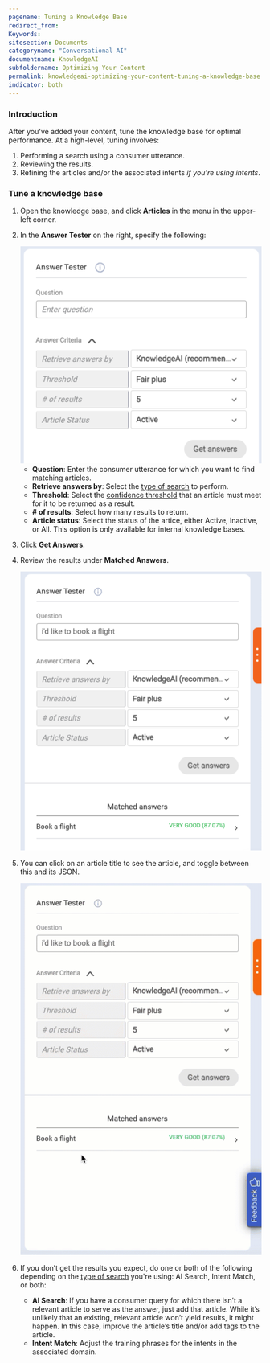 ```yaml
---
pagename: Tuning a Knowledge Base
redirect_from:
Keywords:
sitesection: Documents
categoryname: "Conversational AI"
documentname: KnowledgeAI
subfoldername: Optimizing Your Content
permalink: knowledgeai-optimizing-your-content-tuning-a-knowledge-base.html
indicator: both
---
```


### Introduction 

After you've added your content, tune the knowledge base for optimal performance. At a high-level, tuning involves:

1. Performing a search using a consumer utterance.
2. Reviewing the results.
3. Refining the articles and/or the associated intents *if you're using intents*.

### Tune a knowledge base

1. Open the knowledge base, and click **Articles** in the menu in the upper-left corner.
2. In the **Answer Tester** on the right, specify the following:

    <img class="fancyimage" style="width:500px" src="img/ConvoBuilder/kb_test1.png" alt="The default state of the Answer Tester">

    * **Question**: Enter the consumer utterance for which you want to find matching articles.
    * **Retrieve answers by**: Select the [type of search](knowledgeai-search-methods.html) to perform.
    * **Threshold**: Select the [confidence threshold](knowledgeai-search-methods.html#thresholds) that an article must meet for it to be returned as a result.
    * **# of results**: Select how many results to return.
    * **Article status**: Select the status of the artice, either Active, Inactive, or All. This option is only available for internal knowledge bases.

3. Click **Get Answers**.
4. Review the results under **Matched Answers**.

    <img class="fancyimage" style="width:500px" src="img/ConvoBuilder/kb_test2.png" alt="The results of an example test using the Answer Tester">

5. You can click on an article title to see the article, and toggle between this and its JSON.

    <img class="fancyimage" style="width:500px" src="img/ConvoBuilder/kb_test3.gif" alt="Viewing the article info and JSON">

6. If you don’t get the results you expect, do one or both of the following depending on the [type of search](knowledgeai-search-methods.html) you're using: AI Search, Intent Match, or both:
    * **AI Search**: If you have a consumer query for which there isn’t a relevant article to serve as the answer, just add that article. While it’s unlikely that an existing, relevant article won’t yield results, it might happen. In this case, improve the article’s title and/or add tags to the article.
    * **Intent Match**: Adjust the training phrases for the intents in the associated domain.

